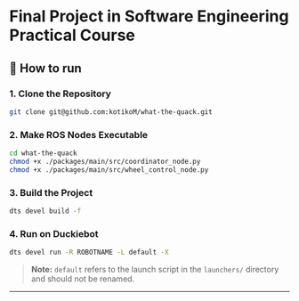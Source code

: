 # Final Project in Software Engineering Practical Course

## 🚀 How to run

### 1. Clone the Repository
```bash
git clone git@github.com:kotikoM/what-the-quack.git
```

### 2. Make ROS Nodes Executable

```bash
cd what-the-quack
chmod +x ./packages/main/src/coordinator_node.py
chmod +x ./packages/main/src/wheel_control_node.py
```

### 3. Build the Project

```bash
dts devel build -f
```

### 4. Run on Duckiebot


```bash
dts devel run -R ROBOTNAME -L default -X
```

> **Note:** `default` refers to the launch script in the `launchers/` directory and should not be renamed.

---
